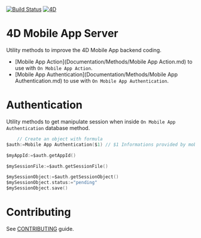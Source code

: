 [![Build Status][build-shield]][build-url]
[![4D][code-shield]][code-url]

# 4D Mobile App Server

Utility methods to improve the 4D Mobile App backend coding.

- [Mobile App Action](Documentation/Methods/Mobile App Action.md) to use with `On Mobile App Action`.
- [Mobile App Authentication](Documentation/Methods/Mobile App Authentication.md) to use with `On Mobile App Authentication`.

# Authentication ##

Utility methods to get manipulate session when inside `On Mobile App Authentication` database method.

```swift
    // Create an object with formula
$auth:=Mobile App Authentication($1) // $1 Informations provided by mobile application

$myAppId:=$auth.getAppId()

$mySessionFile:=$auth.getSessionFile()

$mySessionObject:=$auth.getSessionObject()
$mySessionObject.status:="pending"
$mySessionObject.save()

```

# Contributing #

See [CONTRIBUTING](CONTRIBUTING.md) guide.

<!-- MARKDOWN LINKS & IMAGES -->
<!-- https://www.markdownguide.org/basic-syntax/#reference-style-links -->
[code-shield]: https://img.shields.io/badge/4D-18-orange.svg?style=flat
[code-url]: https://developer.4d.com/
[build-shield]: https://gitlab-4d.private.4d.fr/qmobile/4d-mobile-app-server/badges/master/pipeline.svg
[build-url]: https://gitlab-4d.private.4d.fr/qmobile/4d-mobile-app-server/commits/master
